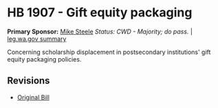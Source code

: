 # HB 1907 - Gift equity packaging
**Primary Sponsor:** [Mike Steele](/person/leg/mike.steele.md)
*Status: CWD - Majority; do pass.* | [leg.wa.gov summary](https://app.leg.wa.gov/billsummary?BillNumber=1907&Year=2021)

Concerning scholarship displacement in postsecondary institutions' gift equity packaging policies.

## Revisions
* [Original Bill](1/)